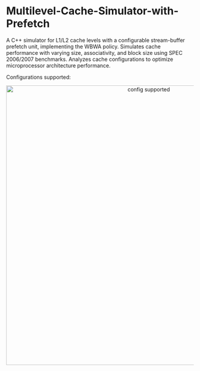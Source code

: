 # Multilevel-Cache-Simulator-with-Prefetch
A C++ simulator for L1/L2 cache levels with a configurable stream-buffer prefetch unit, implementing the WBWA policy. Simulates cache performance with varying size, associativity, and block size using SPEC 2006/2007 benchmarks. Analyzes cache configurations to optimize microprocessor architecture performance.

Configurations supported:
<div align="center">
<img width="750" alt="config supported" src="https://github.com/user-attachments/assets/1586344b-c055-4326-a633-3b3ee9589d26">
</div>
